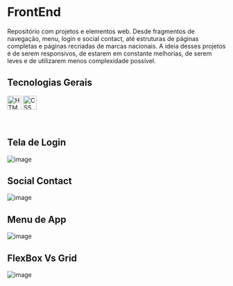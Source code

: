 <h1>FrontEnd</h1>
<p>
  Repositório com projetos e elementos web. Desde fragmentos de navegação, menu, login e social contact, até estruturas de páginas completas e páginas recriadas de marcas nacionais. A ideia desses projetos é de serem responsivos, de estarem em constante melhorias, de serem leves e de utilizarem menos complexidade possível.
</p>

<h2>Tecnologias Gerais</h2>
  <span>
    <img height="32" src="https://user-images.githubusercontent.com/124257673/217507243-554f7e9b-9531-4f7c-8fab-98ec2d17c7c8.svg" alt="HTML5"/>
    <img height="32" src="https://user-images.githubusercontent.com/124257673/217507241-e77fa63c-fcac-471a-a3d6-430b76e47f10.svg" alt="CSS"/>
</span>

<br>
<p>&nbsp</p>

<h2>Tela de Login</h2>

![image](https://user-images.githubusercontent.com/124257673/218196449-29eab1fc-d271-4666-8b1a-697a7b897810.png)

<h2>Social Contact</h2>

![image](https://user-images.githubusercontent.com/124257673/218197930-e4584b6f-730d-448e-a9d5-99bb06c403d4.png)

<h2>Menu de App</h2>

![image](https://user-images.githubusercontent.com/124257673/218198141-8f8156e8-e09e-4135-bde0-9d99874b1a56.png)

<h2>FlexBox Vs Grid</h2>

![image](https://user-images.githubusercontent.com/124257673/218198637-c74275f1-8218-4103-99e9-bd1ff2a220ba.png)
